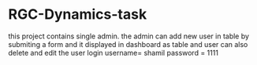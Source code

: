 # RGC-Dynamics-task
this project contains single admin. the admin can add new user in table by submiting a form and it displayed in dashboard as table and user can also delete and edit the user 
login username= shamil
      password = 1111
